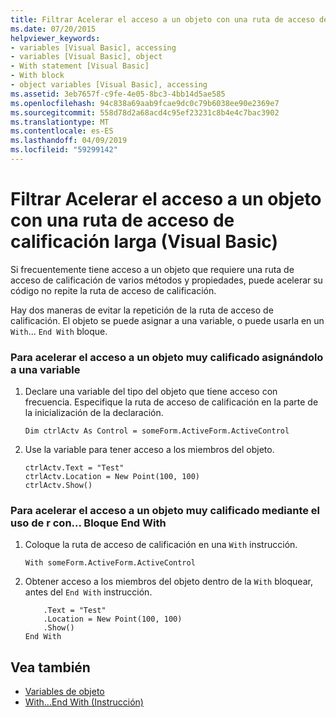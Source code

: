 ```yaml
---
title: Filtrar Acelerar el acceso a un objeto con una ruta de acceso de calificación larga (Visual Basic)
ms.date: 07/20/2015
helpviewer_keywords:
- variables [Visual Basic], accessing
- variables [Visual Basic], object
- With statement [Visual Basic]
- With block
- object variables [Visual Basic], accessing
ms.assetid: 3eb7657f-c9fe-4e05-8bc3-4bb14d5ae585
ms.openlocfilehash: 94c838a69aab9fcae9dc0c79b6038ee90e2369e7
ms.sourcegitcommit: 558d78d2a68acd4c95ef23231c8b4e4c7bac3902
ms.translationtype: MT
ms.contentlocale: es-ES
ms.lasthandoff: 04/09/2019
ms.locfileid: "59299142"
---
```

# <a name="how-to-speed-up-access-to-an-object-with-a-long-qualification-path-visual-basic"></a>Filtrar Acelerar el acceso a un objeto con una ruta de acceso de calificación larga (Visual Basic)
Si frecuentemente tiene acceso a un objeto que requiere una ruta de acceso de calificación de varios métodos y propiedades, puede acelerar su código no repite la ruta de acceso de calificación.  
  
 Hay dos maneras de evitar la repetición de la ruta de acceso de calificación. El objeto se puede asignar a una variable, o puede usarla en un `With`... `End With` bloque.  
  
### <a name="to-speed-up-access-to-a-heavily-qualified-object-by-assigning-it-to-a-variable"></a>Para acelerar el acceso a un objeto muy calificado asignándolo a una variable  
  
1. Declare una variable del tipo del objeto que tiene acceso con frecuencia. Especifique la ruta de acceso de calificación en la parte de la inicialización de la declaración.  
  
    ```  
    Dim ctrlActv As Control = someForm.ActiveForm.ActiveControl  
    ```  
  
2. Use la variable para tener acceso a los miembros del objeto.  
  
    ```  
    ctrlActv.Text = "Test"  
    ctrlActv.Location = New Point(100, 100)  
    ctrlActv.Show()  
    ```  
  
### <a name="to-speed-up-access-to-a-heavily-qualified-object-by-using-a-withend-with-block"></a>Para acelerar el acceso a un objeto muy calificado mediante el uso de r con... Bloque End With  
  
1. Coloque la ruta de acceso de calificación en una `With` instrucción.  
  
    ```  
    With someForm.ActiveForm.ActiveControl  
    ```  
  
2. Obtener acceso a los miembros del objeto dentro de la `With` bloquear, antes del `End With` instrucción.  
  
    ```  
        .Text = "Test"  
        .Location = New Point(100, 100)  
        .Show()  
    End With  
    ```  
  
## <a name="see-also"></a>Vea también

- [Variables de objeto](../../../../visual-basic/programming-guide/language-features/variables/object-variables.md)
- [With...End With (Instrucción)](../../../../visual-basic/language-reference/statements/with-end-with-statement.md)
